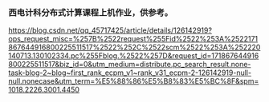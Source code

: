 ### 西电计科分布式计算课程上机作业，供参考。
https://blog.csdn.net/qq_45717425/article/details/126142919?ops_request_misc=%257B%2522request%255Fid%2522%253A%2522171867644916800225511517%2522%252C%2522scm%2522%253A%252220140713.130102334.pc%255Fblog.%2522%257D&request_id=171867644916800225511517&biz_id=0&utm_medium=distribute.pc_search_result.none-task-blog-2~blog~first_rank_ecpm_v1~rank_v31_ecpm-2-126142919-null-null.nonecase&utm_term=%E5%88%86%E5%B8%83%E5%BC%8F&spm=1018.2226.3001.4450
